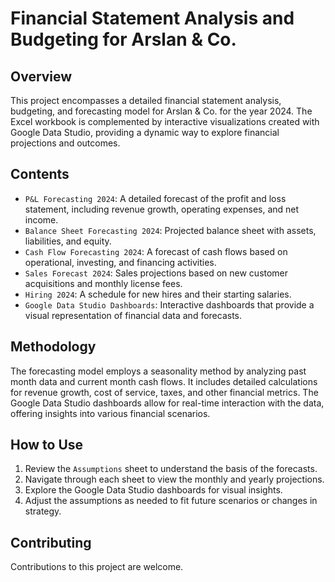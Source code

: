 # Financial Statement Analysis and Budgeting for Arslan & Co.

## Overview
This project encompasses a detailed financial statement analysis, budgeting, and forecasting model for Arslan & Co. for the year 2024. The Excel workbook is complemented by interactive visualizations created with Google Data Studio, providing a dynamic way to explore financial projections and outcomes.

## Contents
- `P&L Forecasting 2024`: A detailed forecast of the profit and loss statement, including revenue growth, operating expenses, and net income.
- `Balance Sheet Forecasting 2024`: Projected balance sheet with assets, liabilities, and equity.
- `Cash Flow Forecasting 2024`: A forecast of cash flows based on operational, investing, and financing activities.
- `Sales Forecast 2024`: Sales projections based on new customer acquisitions and monthly license fees.
- `Hiring 2024`: A schedule for new hires and their starting salaries.
- `Google Data Studio Dashboards`: Interactive dashboards that provide a visual representation of financial data and forecasts.

## Methodology
The forecasting model employs a seasonality method by analyzing past month data and current month cash flows. It includes detailed calculations for revenue growth, cost of service, taxes, and other financial metrics. The Google Data Studio dashboards allow for real-time interaction with the data, offering insights into various financial scenarios.

## How to Use
1. Review the `Assumptions` sheet to understand the basis of the forecasts.
2. Navigate through each sheet to view the monthly and yearly projections.
3. Explore the Google Data Studio dashboards for visual insights.
4. Adjust the assumptions as needed to fit future scenarios or changes in strategy.

## Contributing
Contributions to this project are welcome. 


